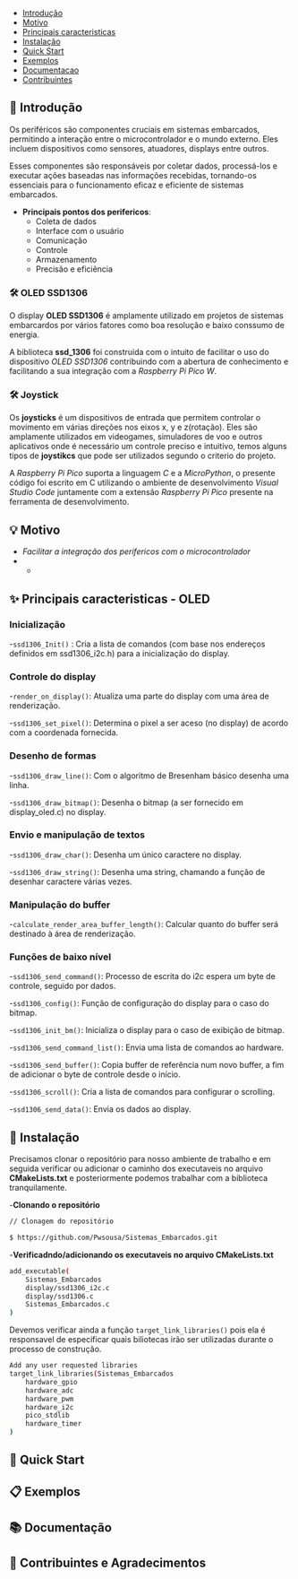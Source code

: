 - [Introdução](#-introdução)
- [Motivo](#-motivo)
- [Principais caracteristicas](#-principais--caracteristicas)
- [Instalação](#-instalacao)
- [Quick Start](#-quick-start)
- [Exemplos](#-exemplos)
- [Documentacao](#-documentacao)
- [Contribuintes](#-contribuintes)


## 🌟 Introdução

Os periféricos são componentes cruciais em sistemas embarcados, permitindo a interação entre o microcontrolador e o mundo externo. Eles incluem dispositivos como sensores, atuadores, displays entre outros. 

Esses componentes são responsáveis por coletar dados, processá-los e executar ações baseadas nas informações recebidas, tornando-os essenciais para o funcionamento eficaz e eficiente de sistemas embarcados.

- **Principais pontos dos perifericos**:
    - Coleta de dados
    - Interface com o usuário
    - Comunicação
    - Controle
    - Armazenamento
    - Precisão e eficiência

### 🛠️ OLED SSD1306

O display **OLED SSD1306** é amplamente utilizado em projetos de sistemas embarcardos por vários fatores como boa resolução e baixo conssumo de energia.

A biblioteca **ssd_1306** foi construida com o intuito de facilitar o uso do dispositivo *OLED SSD1306* contribuindo com a abertura de conhecimento e facilitando a sua integração com a *Raspberry Pi Pico W*. 

### 🛠️ Joystick 

Os **joysticks** é um dispositivos de entrada que permitem controlar o movimento em várias direções nos eixos x, y e z(rotação). Eles são amplamente utilizados em videogames, simuladores de voo e outros aplicativos onde é necessário um controle preciso e intuitivo, temos alguns tipos de **joystikcs** que pode ser utilizados segundo o criterio do projeto.

A *Raspberry Pi Pico* suporta a linguagem *C* e a *MicroPython*, o presente código foi escrito em C utilizando o ambiente de desenvolvimento *Visual Studio Code* juntamente com a extensão *Raspberry Pi Pico* presente na ferramenta de desenvolvimento.

## 💡 Motivo

- *Facilitar a integração dos perifericos com o microcontrolador*
- *

## ✨ Principais caracteristicas - OLED

### Inicialização

-`ssd1306_Init()` : Cria a lista de comandos (com base nos endereços definidos em ssd1306_i2c.h) para a inicialização do display.

### Controle do display

-`render_on_display()`: Atualiza uma parte do display com uma área de renderização.

-`ssd1306_set_pixel()`: Determina o pixel a ser aceso (no display) de acordo com a coordenada fornecida.

### Desenho de formas 

-`ssd1306_draw_line()`: Com o algoritmo de Bresenham básico desenha uma linha.

-`ssd1306_draw_bitmap()`: Desenha o bitmap (a ser fornecido em display_oled.c) no display.

### Envio e manipulação de textos

-`ssd1306_draw_char()`: Desenha um único caractere no display.

-`ssd1306_draw_string()`: Desenha uma string, chamando a função de desenhar 
caractere várias vezes.

### Manipulação do buffer

-`calculate_render_area_buffer_length()`: Calcular quanto do buffer será destinado à área de renderização.

### Funções de baixo nível

-`ssd1306_send_command()`: Processo de escrita do i2c espera um byte de controle, seguido por dados.

-`ssd1306_config()`: Função de configuração do display para o caso do bitmap.

-`ssd1306_init_bm()`: Inicializa o display para o caso de exibição de bitmap.

-`ssd1306_send_command_list()`: Envia uma lista de comandos ao hardware.

-`ssd1306_send_buffer()`: Copia buffer de referência num novo buffer, a fim de adicionar o byte de controle desde o início.

-`ssd1306_scroll()`: Cria a lista de comandos para configurar o scrolling.

-`ssd1306_send_data()`: Envia os dados ao display.

## 🔧 Instalação

Precisamos clonar o repositório para nosso ambiente de trabalho e em seguida verificar ou adicionar o caminho dos executaveis no arquivo **CMakeLists.txt** e posteriormente podemos trabalhar com a biblioteca tranquilamente.

-**Clonando o repositório**

```bash 
// Clonagem do repositório

$ https://github.com/Pwsousa/Sistemas_Embarcados.git

```
-**Verificadndo/adicionando os executaveis no arquivo CMakeLists.txt**

```bash 
add_executable(
    Sistemas_Embarcados 
    display/ssd1306_i2c.c
    display/ssd1306.c
    Sistemas_Embarcados.c 
)

```
Devemos verificar ainda a função `target_link_libraries()` pois ela é responsavel de especificar quais biliotecas irão ser utilizadas durante o processo de construção.

```bash
Add any user requested libraries
target_link_libraries(Sistemas_Embarcados 
    hardware_gpio
    hardware_adc
    hardware_pwm
    hardware_i2c
    pico_stdlib
    hardware_timer
)

```

## 🚀 Quick Start

## 📋 Exemplos

## 📚 Documentação

## 👥 Contribuintes e Agradecimentos




